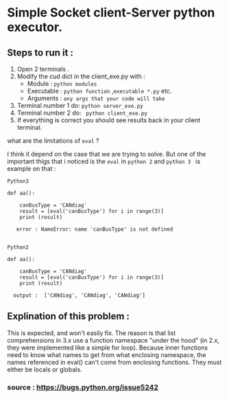 # Simple Socket client-Server python executor.

## Steps to run it :
  
1. Open 2 terminals .
2. Modify the cud dict in the client_exe.py with :
    - Module     : ```python modules ```  
    - Executable : ```python function``` ,```executable *.py``` etc.
    - Arguments  : ```any args that your code will take ```
3. Terminal number 1 do:  ``` python server_exe.py ```
4. Terminal number 2 do: ```  python client_exe.py ```
5. If everything is correct you should see results back in your client terminal.


what are the limitations of `eval` ?

I think it depend on the case that we are trying to solve. But one of the important thigs that i noticed is the ```eval``` in ``` python 2 ``` and ```python 3 ``` is  example on that : 
```
Python3

def aa():

    canBusType = 'CANdiag'
    result = [eval('canBusType') for i in range(3)]
    print (result)
    
   error : NameError: name 'canBusType' is not defined


Python2

def aa():

    canBusType = 'CANdiag'
    result = [eval('canBusType') for i in range(3)]
    print (result)
    
  output :  ['CANdiag', 'CANdiag', 'CANdiag']

```

## Explination of this problem :
This is expected, and won't easily fix.  The reason is that list
comprehensions in 3.x use a function namespace "under the hood" (in 2.x,
they were implemented like a simple for loop). Because inner functions
need to know what names to get from what enclosing namespace, the names
referenced in eval() can't come from enclosing functions. They must
either be locals or globals.

### source : https://bugs.python.org/issue5242
